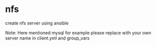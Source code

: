 # nfs
create nfs server using ansible

Note: Here mentioned mysql for example please replace with your own server name in client.yml and group_vars
